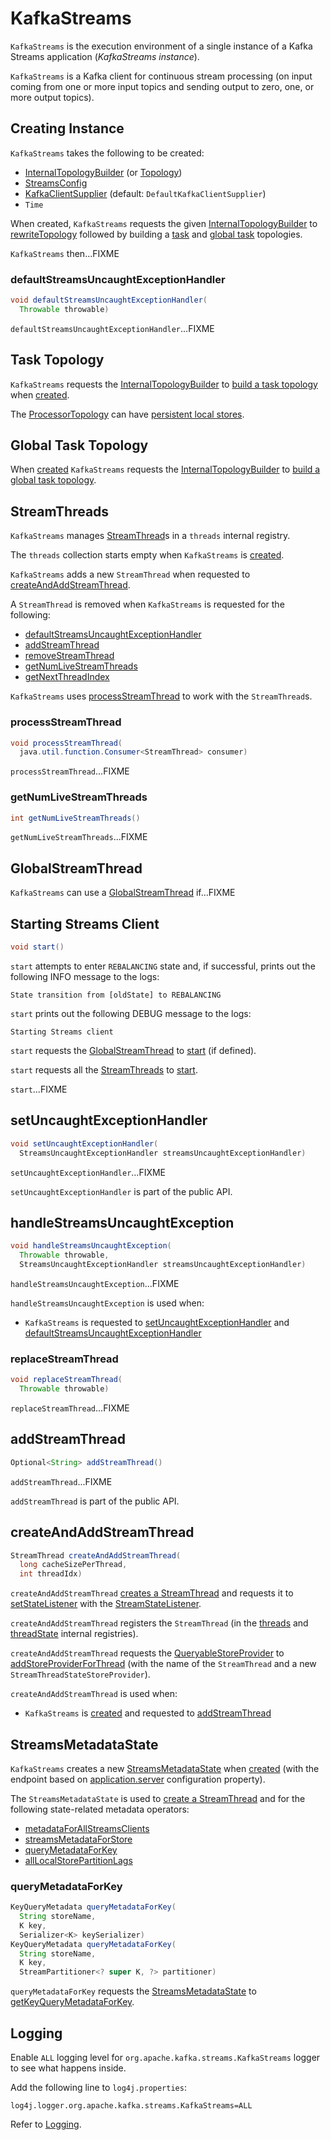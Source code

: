 # KafkaStreams

`KafkaStreams` is the execution environment of a single instance of a Kafka Streams application (_KafkaStreams instance_).

`KafkaStreams` is a Kafka client for continuous stream processing (on input coming from one or more input topics and sending output to zero, one, or more output topics).

## Creating Instance

`KafkaStreams` takes the following to be created:

* <span id="internalTopologyBuilder"><span id="topology"> [InternalTopologyBuilder](InternalTopologyBuilder.md) (or [Topology](Topology.md))
* <span id="config"> [StreamsConfig](StreamsConfig.md)
* <span id="clientSupplier"> [KafkaClientSupplier](KafkaClientSupplier.md) (default: `DefaultKafkaClientSupplier`)
* <span id="time"> `Time`

When created, `KafkaStreams` requests the given [InternalTopologyBuilder](InternalTopologyBuilder.md) to [rewriteTopology](InternalTopologyBuilder.md#rewriteTopology) followed by building a [task](#taskTopology) and [global task](#globalTaskTopology) topologies.

`KafkaStreams` then...FIXME

### <span id="defaultStreamsUncaughtExceptionHandler"> defaultStreamsUncaughtExceptionHandler

```java
void defaultStreamsUncaughtExceptionHandler(
  Throwable throwable)
```

`defaultStreamsUncaughtExceptionHandler`...FIXME

## <span id="taskTopology"> Task Topology

`KafkaStreams` requests the [InternalTopologyBuilder](#internalTopologyBuilder) to [build a task topology](InternalTopologyBuilder.md#buildTopology) when [created](#creating-instance).

The [ProcessorTopology](processor/ProcessorTopology.md) can have [persistent local stores](processor/ProcessorTopology.md#hasPersistentLocalStore).

## <span id="globalTaskTopology"> Global Task Topology

When [created](#creating-instance) `KafkaStreams` requests the [InternalTopologyBuilder](#internalTopologyBuilder) to [build a global task topology](InternalTopologyBuilder.md#buildGlobalStateTopology).

## <span id="threads"> StreamThreads

`KafkaStreams` manages [StreamThread](StreamThread.md)s in a `threads` internal registry.

The `threads` collection starts empty when `KafkaStreams` is [created](#creating-instance).

`KafkaStreams` adds a new `StreamThread` when requested to [createAndAddStreamThread](#createAndAddStreamThread).

A `StreamThread` is removed when `KafkaStreams` is requested for the following:

* [defaultStreamsUncaughtExceptionHandler](#defaultStreamsUncaughtExceptionHandler)
* [addStreamThread](#addStreamThread)
* [removeStreamThread](#removeStreamThread)
* [getNumLiveStreamThreads](#getNumLiveStreamThreads)
* [getNextThreadIndex](#getNextThreadIndex)

`KafkaStreams` uses [processStreamThread](#processStreamThread) to work with the `StreamThread`s.

### <span id="processStreamThread"> processStreamThread

```java
void processStreamThread(
  java.util.function.Consumer<StreamThread> consumer)
```

`processStreamThread`...FIXME

### <span id="getNumLiveStreamThreads"> getNumLiveStreamThreads

```java
int getNumLiveStreamThreads()
```

`getNumLiveStreamThreads`...FIXME

## <span id="globalStreamThread"> GlobalStreamThread

`KafkaStreams` can use a [GlobalStreamThread](processor/GlobalStreamThread.md) if...FIXME

## <span id="start"> Starting Streams Client

```java
void start()
```

`start` attempts to enter `REBALANCING` state and, if successful, prints out the following INFO message to the logs:

```text
State transition from [oldState] to REBALANCING
```

`start` prints out the following DEBUG message to the logs:

```text
Starting Streams client
```

`start` requests the [GlobalStreamThread](#globalStreamThread) to [start](processor/GlobalStreamThread.md#start) (if defined).

`start` requests all the [StreamThreads](#threads) to [start](StreamThread.md#run).

`start`...FIXME

## <span id="setUncaughtExceptionHandler"> setUncaughtExceptionHandler

```java
void setUncaughtExceptionHandler(
  StreamsUncaughtExceptionHandler streamsUncaughtExceptionHandler)
```

`setUncaughtExceptionHandler`...FIXME

`setUncaughtExceptionHandler` is part of the public API.

## <span id="handleStreamsUncaughtException"> handleStreamsUncaughtException

```java
void handleStreamsUncaughtException(
  Throwable throwable,
  StreamsUncaughtExceptionHandler streamsUncaughtExceptionHandler)
```

`handleStreamsUncaughtException`...FIXME

`handleStreamsUncaughtException` is used when:

* `KafkaStreams` is requested to [setUncaughtExceptionHandler](#setUncaughtExceptionHandler) and [defaultStreamsUncaughtExceptionHandler](#defaultStreamsUncaughtExceptionHandler)

### <span id="replaceStreamThread"> replaceStreamThread

```java
void replaceStreamThread(
  Throwable throwable)
```

`replaceStreamThread`...FIXME

## <span id="addStreamThread"> addStreamThread

```java
Optional<String> addStreamThread()
```

`addStreamThread`...FIXME

`addStreamThread` is part of the public API.

## <span id="createAndAddStreamThread"> createAndAddStreamThread

```java
StreamThread createAndAddStreamThread(
  long cacheSizePerThread,
  int threadIdx)
```

`createAndAddStreamThread` [creates a StreamThread](StreamThread.md#create) and requests it to [setStateListener](StreamThread.md#setStateListener) with the [StreamStateListener](#streamStateListener).

`createAndAddStreamThread` registers the `StreamThread` (in the [threads](#threads) and [threadState](#threadState) internal registries).

`createAndAddStreamThread` requests the [QueryableStoreProvider](#queryableStoreProvider) to [addStoreProviderForThread](state/QueryableStoreProvider.md#addStoreProviderForThread) (with the name of the `StreamThread` and a new `StreamThreadStateStoreProvider`).

`createAndAddStreamThread` is used when:

* `KafkaStreams` is [created](#creating-instance) and requested to [addStreamThread](#addStreamThread)

## <span id="streamsMetadataState"> StreamsMetadataState

`KafkaStreams` creates a new [StreamsMetadataState](StreamsMetadataState.md) when [created](#creating-instance) (with the endpoint based on [application.server](StreamsConfig.md#APPLICATION_SERVER_CONFIG) configuration property).

The `StreamsMetadataState` is used to [create a StreamThread](#createAndAddStreamThread) and for the following state-related metadata operators:

* [metadataForAllStreamsClients](#metadataForAllStreamsClients)
* [streamsMetadataForStore](#streamsMetadataForStore)
* [queryMetadataForKey](#queryMetadataForKey)
* [allLocalStorePartitionLags](#allLocalStorePartitionLags)

### <span id="queryMetadataForKey"> queryMetadataForKey

```java
KeyQueryMetadata queryMetadataForKey(
  String storeName,
  K key,
  Serializer<K> keySerializer)
KeyQueryMetadata queryMetadataForKey(
  String storeName,
  K key,
  StreamPartitioner<? super K, ?> partitioner)
```

`queryMetadataForKey` requests the [StreamsMetadataState](#streamsMetadataState) to [getKeyQueryMetadataForKey](StreamsMetadataState.md#getKeyQueryMetadataForKey).

## Logging

Enable `ALL` logging level for `org.apache.kafka.streams.KafkaStreams` logger to see what happens inside.

Add the following line to `log4j.properties`:

```text
log4j.logger.org.apache.kafka.streams.KafkaStreams=ALL
```

Refer to [Logging](logging.md).
